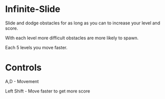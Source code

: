 # Infinite-Slide
Slide and dodge obstacles for as long as you can to increase your level and score.

With each level more difficult obstacles are more likely to spawn.

Each 5 levels you move faster.

# Controls
A,D - Movement

Left Shift - Move faster to get more score
